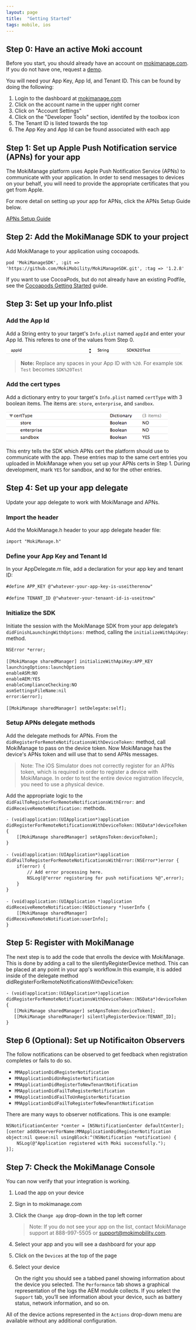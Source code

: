 ```yaml
---
layout: page
title:  "Getting Started"
tags: mobile, ios
---
```


## Step 0: Have an active Moki account
Before you start, you should already have an account on [mokimanage.com](https://www.mokimanage.com/). If you do not have one, request a [demo](https://moki.com/demo/).

You will need your App Key, App Id, and Tenant ID. This can be found by doing the following:

1. Login to the dashboard at [mokimanage.com](https://www.mokimanage.com/)
2. Click on the account name in the upper right corner
3. Click on "Account Settings"
4. Click on the "Developer Tools" section, identifed by the toolbox icon
5. The Tenant ID is listed towards the top
6. The App Key and App Id can be found associated with each app

## Step 1: Set up Apple Push Notification service (APNs) for your app

The MokiManage platform uses Apple Push Notification Service (APNs) to communicate with your application. In order to send messages to devices on your behalf, you will need to provide the appropriate certificates that you get from Apple.

For more detail on setting up your app for APNs, click the APNs Setup Guide below.

[APNs Setup Guide](/ios/apns-setup-guide)

## Step 2: Add the MokiManage SDK to your project

Add MokiManage to your application using cocoapods.

	pod 'MokiManageSDK', :git => 'https://github.com/MokiMobility/MokiManageSDK.git', :tag => '1.2.8'

If you want to use CocoaPods, but do not already have an existing Podfile, see the [Cocoapods Getting Started](/ios/getting-started-cocoapods) guide.

<!-- Note: We strongly encourage using CocoaPods. It will ease your configuration, help you get updates to our SDK, and help ensure that you have all the required dependencies. If you do choose to manually add the SDK to your project there is some more work to do.-->

## Step 3: Set up your Info.plist

### Add the App Id
Add a String entry to your target's `Info.plist` named `appId` and enter your App Id. This referes to one of the values from Step 0.

![App Id Example](/assets/appID_plist.png)

> **Note:** Replace any spaces in your App ID with `%20`. For example `SDK Test` becomes `SDK%20Test` 

### Add the cert types
Add a dictionary entry to your target's `Info.plist` named `certType` with 3 boolean items. The items are: `store`, `enterprise`, and `sandbox`.

![App Id Example](/assets/info.plist_442x82.png)

This entry tells the SDK which APNs cert the platform should use to communicate with the app. These entries map to the same cert entries you uploaded in MokiManage when you set up your APNs certs in Step 1. During development, mark `YES` for sandbox, and `NO` for the other entries.


## Step 4: Set up your app delegate

Update your app delegate to work with MokiManage and APNs.

### Import the header

Add the MokiManage.h header to your app delegate header file:

	import "MokiManage.h"

<!--Add the MokiManage protocol to your delegate:

	@interface AppDelegate : UIResponder <UIApplicationDelegate, MokiManageDelegate>
-->

### Define your App Key and Tenant Id 

In your AppDelegate.m file, add a declaration for your app key and tenant ID:

	#define APP_KEY @"whatever-your-app-key-is-useitherenow"

	#define TENANT_ID @"whatever-your-tenaant-id-is-useitnow"

### Initialize the SDK

Initiate the session with the MokiManage SDK from your app delegate’s `didFinishLaunchingWithOptions:` method, calling the `initializeWithApiKey:` method.

	NSError *error;

	[[MokiManage sharedManager] initializeWithApiKey:APP_KEY
	launchingOptions:launchOptions
	enableASM:NO
	enableAEM:YES
	enableComplianceChecking:NO
	asmSettingsFileName:nil
	error:&error];

	[[MokiManage sharedManager] setDelegate:self];

### Setup APNs delegate methods

Add the delegate methods for APNs. From the `didRegisterForRemoteNotificationsWithDeviceToken:` method, call MokiManage to pass on the device token. Now MokiManage has the device's APNs token and will use that to send APNs messages.

> Note: The iOS Simulator does not correctly register for an APNs token, which is required in order to register a device with MokiManage. In order to test the entire device registration lifecycle, you need to use a physical device.

Add the appropriate logic to the `didFailToRegisterForRemoteNotificationsWithError:` and `didReceiveRemoteNotification:` methods.

	- (void)application:(UIApplication*)application didRegisterForRemoteNotificationsWithDeviceToken:(NSData*)deviceToken {
		[[MokiManage sharedManager] setApnsToken:deviceToken];
	}

	- (void)application:(UIApplication*)application didFailToRegisterForRemoteNotificationsWithError:(NSError*)error {
		if(error) {
			// Add error processing here.
			NSLog(@"error registering for push notifications %@",error);
		}
	}

	- (void)application:(UIApplication *)application didReceiveRemoteNotification:(NSDictionary *)userInfo {
		[[MokiManage sharedManager] didReceiveRemoteNotification:userInfo];
	}

## Step 5: Register with MokiManage

The next step is to add the code that enrolls the device with MokiManage. This is done by adding a call to the silentlyRegisterDevice method. This can be placed at any point in your app's workflow.In this example, it is added inside of the delegate method didRegisterForRemoteNotificationsWithDeviceToken:

	- (void)application:(UIApplication*)application didRegisterForRemoteNotificationsWithDeviceToken:(NSData*)deviceToken {
	   [[MokiManage sharedManager] setApnsToken:deviceToken];
	   [[MokiManage sharedManager] silentlyRegisterDevice:TENANT_ID];
	}

## Step 6 (Optional): Set up Notificaiton Observers

The follow notifications can be observed to get feedback when registration completes or fails to do so.

* `MMApplicationDidRegisterNotification`
* `MMApplicationDidUnRegisterNotification`
* `MMApplicationDidRegisterToNewTenantNotification`
* `MMApplicationDidFailToRegisterNotification`
* `MMApplicationDidFailToUnRegisterNotification`
* `MMApplicationDidFailToRegisterToNewTenantNotification`

There are many ways to observer notifications. This is one example:

	NSNotificationCenter *center = [NSNotificationCenter defaultCenter];
	[center addObserverForName:MMApplicationDidRegisterNotification object:nil queue:nil usingBlock:^(NSNotification *notification) {
    	NSLog(@"Application registered with Moki successfully.");
    }];

## Step 7: Check the MokiManage Console

You can now verify that your integration is working.

1. Load the app on your device
2. Sign in to mokimanage.com
3. Click the `Change app` drop-down in the top left corner

	> Note: If you do not see your app on the list, contact MokiManage support at 888-997-5505 or support@mokimobility.com.

4. Select your app and you will see a dashboard for your app
5. Click on the `Devices` at the top of the page
5. Select your device

	On the right you should see a tabbed panel showing information about the device you selected. The `Performance` tab shows a graphical representation of the logs the AEM module collects. If you select the `Support` tab, you’ll see information about your device, such as battery status, network information, and so on.

All of the device actions represented in the `Actions` drop-down menu are available without any additional configuration.
